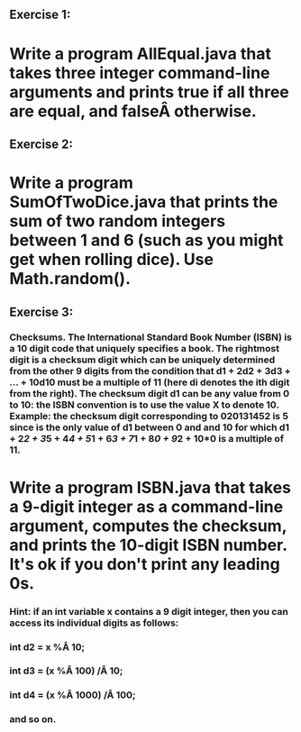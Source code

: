 ## Exercise 1:
# Write a program AllEqual.java that takes three integer command-line arguments and prints true if all three are equal, and falseÂ otherwise.


## Exercise 2:
# Write a program SumOfTwoDice.java that prints the sum of two random integers between 1 and 6 (such as you might get when rolling dice). Use Math.random().


## Exercise 3:
### Checksums. The International Standard Book Number (ISBN) is a 10 digit code that uniquely specifies a book. The rightmost digit is a checksum digit which can be uniquely determined from the other 9 digits from the condition that d1 + 2d2 + 3d3 + ... + 10d10 must be a multiple of 11 (here di denotes the ith digit from the right). The checksum digit d1 can be any value from 0 to 10: the ISBN convention is to use the value X to denote 10. Example: the checksum digit corresponding to 020131452 is 5 since is the only value of d1 between 0 and and 10 for which d1 + 2*2 + 3*5 + 4*4 + 5*1 + 6*3 + 7*1 + 8*0 + 9*2 + 10*0 is a multiple of 11.

# Write a program ISBN.java that takes a 9-digit integer as a command-line argument, computes the checksum, and prints the 10-digit ISBN number. It's ok if you don't print any leading 0s.

### Hint: if an int variable x contains a 9 digit integer, then you can access its individual digits as follows:
### int d2 = x %Â 10;
### int d3 = (x %Â 100) /Â 10;
### int d4 = (x %Â 1000) /Â 100;
### and so on.
